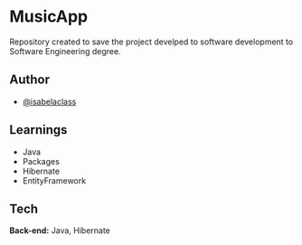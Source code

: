 # MusicApp 
Repository created to save the project develped to software development to Software Engineering degree.

## Author

- [@isabelaclass](https://github.com/isabelaclass)


## Learnings

- Java
- Packages
- Hibernate
- EntityFramework
  
## Tech

**Back-end:** Java, Hibernate
